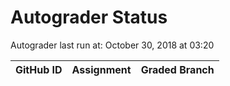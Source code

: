 # Autograder Status
Autograder last run at: October 30, 2018 at 03:20

| GitHub ID | Assignment | Graded Branch |
|-----------|------------|---------------|

